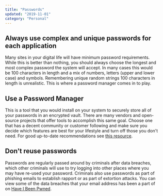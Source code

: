 ```yaml
---
title: "Passwords"
updated: "2019-11-01"
category: "Personal"
---
```


## Always use complex and unique passwords for each application
Many sites in your digital life will have minimum password requirements. While this is better than nothing, you should always choose the longest and most complex password the system will accept. In many cases this would be 100 characters in length and a mix of numbers, letters (upper and lower case) and symbols. Remembering unique random strings 100 characters in length is unrealistic. This is where a password manager comes in to play.

## Use a Password Manager
This is a tool that you would install on your system to securely store all of your passwords in an encrypted vault. There are many vendors and open-source projects that offer tools to accomplish this same goal. Choose one that has a decent community or customer following and make sure you decide which features are best for your lifestyle and turn off those you don't need. For good up-to-date recommendations see [this resource](https://www.privacytools.io/software/passwords/).

## Don't reuse passwords
Passwords are regularly passed around by criminals after data breaches, which other criminals will use to try logging into other places where you may have re-used your password. Criminals also use passwords as part of phishing emails to establish rapport or as part of extortion attacks. You can view some of the data breaches that your email address has been a part of on [Have I Been Pwned](https://haveibeenpwned.com/).
